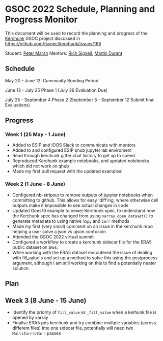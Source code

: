# GSOC 2022 Schedule, Planning and Progress Monitor

This document will be used to record the planning and progress of the [Kerchunk](https://github.com/fsspec/kerchunk) GSOC project discussed in https://github.com/fsspec/kerchunk/issues/166 

Student: [Peter Marsh](https://github.com/peterm790) Mentors: [Rich Signell](https://github.com/rsignell-usgs), [Martin Durant](https://github.com/martindurant)

## Schedule

May 20 - June 12: Community Bonding Period

June 13	- July 25 Phase 1 (July 29 Evaluation Due)

July 25 - September 4 Phase 2 (September 5 - September 12 Submit final Evaluations)


## Progress

### Week 1 (25 May - 1 June)

* Added to ESIP and IOOS Slack to communicate with mentors
* Added to and configured ESIP qhub jupyter lab enviroment
* Read through kerchunk gitter chat history to get up to speed
* Reproduced Kerchunk example notebooks, and updated notebooks which did not work on qhub
* Made my first pull request with the updated examples!

### Week 2 (1 June - 8 June)

* Configured nb-stripout to remove outputs of jupyter notebooks when committing to github. This allows for easy 'diff'ing, where otherwise cell outputs make it impossible to see actual changes in code
* Updated Goes16 example to newer Kerchunk spec, to understand how the Kerchunk spec has changed from using `xarray_open_dataset()` to generate metadata to using native `h5py` and `zarr` methods
* Made my first (very small) comment on an issue in the kerchunk repo helping a user solve a json vs ujson confusion
* Attended the GSOC 2022 virtual summit
* Configured a workflow to create a kerchunk sidecar file for the ERA5 public dataset on aws. 
* While working with the ERA5 dataset encoutered the issue of dealing with fill_value's and set up a method to solve this using the postprocess argument, although I am still working on this to find a potentially neater solution.  

## Plan

## Week 3 (8 June - 15 June)
* Identify the priority of `fill_value` vs `_fill_value` when a kerhunk file is opened by xarray
* Finalise ERA5 pds kerchunk and try combine mulitple variables (across different files) into one sidecar file, potentially will need two `MultiZarrtoZarr` passes
